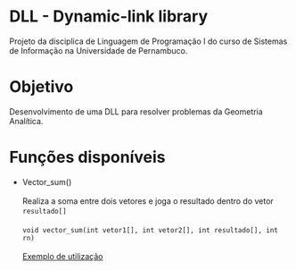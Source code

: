 # DLL - Dynamic-link library 
Projeto da disciplica de Linguagem de Programação I do curso de Sistemas de Informação na Universidade de Pernambuco.

# Objetivo

Desenvolvimento de uma DLL para resolver problemas da Geometria Analítica.

# Funções disponíveis
- Vector_sum() <br><br>
  Realiza a soma entre dois vetores e joga o resultado dentro do vetor ```resultado[]``` <br> <br>
 ```void vector_sum(int vetor1[], int vetor2[], int resultado[], int rn)``` <br> <br>
 [Exemplo de utilização](https://github.com/mateuschaves/DLL/blob/master/exemplos/soma_vetores.c)

